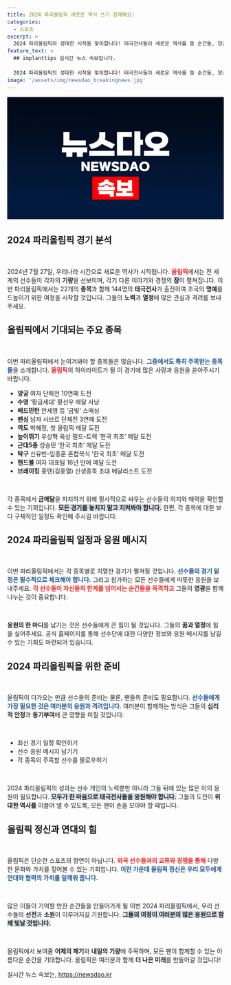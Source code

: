 ```yaml
---
title: 2024 파리올림픽 새로운 역사 쓰기 함께해요!
categories:
  - 스포츠
excerpt: >
  2024 파리올림픽의 성대한 시작을 맞이합니다! 태극전사들이 새로운 역사를 쓸 순간들, 양궁부터 배드민턴까지 놓치지 마세요. 메달을 향한 도전이 여러분을 기다립니다!
feature_text: >
  ## implanttips 실시간 뉴스 속보입니다.

  2024 파리올림픽의 성대한 시작을 맞이합니다! 태극전사들이 새로운 역사를 쓸 순간들, 양궁부터 배드민턴까지 놓치지 마세요. 메달을 향한 도전이 여러분을 기다립니다!
image: '/assets/img/newsdao_breakingnews.jpg'
---
```


<p><img src="/assets/img/newsdao_breakingnews.jpg" alt="implanttips 속보" /></p>

<h2 data-ke-size="size26">2024 파리올림픽 경기 분석</h2>

<p data-ke-size="size16">&nbsp;</p>

<p>2024년 7월 27일, 우리나라 시간으로 새로운 역사가 시작됩니다. <b><span style="color: #ee2323;">올림픽</span></b>에서는 전 세계의 선수들이 각자의 <strong>기량</strong>을 선보이며, 각기 다른 이야기와 경쟁의 <b><span style="background-color: #21538527;">장</span></b>이 펼쳐집니다. 이번 파리올림픽에서는 22개의 <strong>종목</strong>과 함께 144명의 <strong>태극전사</strong>가 출전하여 조국의 <strong>명예</strong>를 드높이기 위한 여정을 시작할 것입니다. 그들의 <strong>노력</strong>과 <strong>열정</strong>에 많은 관심과 격려를 보내 주세요.</p>

<h2 data-ke-size="size26">올림픽에서 기대되는 주요 종목</h2>

<p data-ke-size="size16">&nbsp;</p>

<p>이번 파리올림픽에서 눈여겨봐야 할 종목들은 많습니다. <b><span style="color: #1a5490;">그중에서도 특히 주목받는 종목들</span></b>을 소개합니다. <b><span style="color: #ee2323;">올림픽</span></b>의 하이라이트가 될 이 경기에 많은 사랑과 응원을 쏟아주시기 바랍니다.</p>

<ul>
<li><b>양궁</b> 여자 단체전 10연패 도전</li>
<li><b>수영</b> ‘황금세대’ 황선우 메달 사냥</li>
<li><b>배드민턴</b> 안세영 등 ‘금빛’ 스매싱</li>
<li><b>펜싱</b> 남자 사브르 단체전 3연패 도전</li>
<li><b>역도</b> 박혜정, 첫 올림픽 메달 도전</li>
<li><b>높이뛰기</b> 우상혁 육상 필드-트랙 ‘한국 최초’ 메달 도전</li>
<li><b>근대5종</b> 성승민 ‘한국 최초’ 메달 도전</li>
<li><b>탁구</b> 신유빈-임종훈 혼합복식 ‘한국 최초’ 메달 도전</li>
<li><b>핸드볼</b> 여자 대표팀 16년 만에 메달 도전</li>
<li><b>브레이킹</b> 홍텐(김홍열) 신생종목 초대 메달리스트 도전</li>
</ul>

<p data-ke-size="size16">&nbsp;</p>

<p>각 종목에서 <strong>금메달</strong>을 차지하기 위해 필사적으로 싸우는 선수들의 의지와 매력을 확인할 수 있는 기회입니다. <b><span style="background-color: #21538527;">모든 경기를 놓치지 말고 지켜봐야 합니다.</span></b> 한편, 각 종목에 대한 보다 구체적인 일정도 확인해 주시길 바랍니다.</p>

<h2 data-ke-size="size26">2024 파리올림픽 일정과 응원 메시지</h2>

<p data-ke-size="size16">&nbsp;</p>

<p>이번 파리올림픽에서는 각 종목별로 치열한 경기가 펼쳐질 것입니다. <b><span style="color: #1a5490;">선수들의 경기 일정은 필수적으로 체크해야 합니다.</span></b> 그리고 참가하는 모든 선수들에게 따뜻한 응원을 보내주세요. <b><span style="color: #ee2323;">각 선수들이 자신들의 한계를 넘어서는 순간들을 목격하고</span></b> 그들의 <strong>영광</strong>을 함께 나누는 것이 중요합니다.</p>

<p data-ke-size="size16">&nbsp;</p>

<p><strong>응원의 한 마디</strong>를 남기는 것은 선수들에게 큰 힘이 될 것입니다. 그들의 <strong>꿈과 열정</strong>에 힘을 실어주세요. 공식 홈페이지를 통해 선수단에 대한 다양한 정보와 응원 메시지를 남길 수 있는 기회도 마련되어 있습니다.</p>

<h2 data-ke-size="size26">2024 파리올림픽을 위한 준비</h2>

<p data-ke-size="size16">&nbsp;</p>

<p>올림픽이 다가오는 만큼 선수들의 준비는 물론, 팬들의 준비도 필요합니다. <b><span style="color: #1a5490;">선수들에게 가장 필요한 것은 여러분의 응원과 격려입니다.</span></b> 여러분이 함께하는 방식은 그들의 <strong>심리적 안정</strong>과 <strong>동기부여</strong>에 큰 영향을 미칠 것입니다. </p>

<p data-ke-size="size16">&nbsp;</p>

<ul>
<li>최신 경기 일정 확인하기</li>
<li>선수 응원 메시지 남기기</li>
<li>각 종목의 주목할 선수를 팔로우하기</li>
</ul>

<p data-ke-size="size16">&nbsp;</p>

<p>2024 파리올림픽의 성과는 선수 개인의 노력뿐만 아니라 그들 뒤에 있는 많은 이의 응원이 필요합니다. <b><span style="background-color: #21538527;">모두가 한 마음으로 태극전사들을 응원해야 합니다.</span></b> 그들의 도전이 <strong>위대한 역사를</strong> 이끌어 낼 수 있도록, 모든 팬이 손을 모아야 할 때입니다.</p>

<h2 data-ke-size="size26">올림픽 정신과 연대의 힘</h2>

<p data-ke-size="size16">&nbsp;</p>

<p>올림픽은 단순한 스포츠의 향연이 아닙니다. <b><span style="color: #ee2323;">외국 선수들과의 교류와 경쟁을 통해</span></b> 다양한 문화와 가치를 짚어볼 수 있는 기회입니다. <b><span style="color: #1a5490;">이런 가운데 올림픽 정신은 우리 모두에게 연대와 협력의 가치를 일깨워 줍니다.</span></b> </p>

<p data-ke-size="size16">&nbsp;</p>

<p>많은 이들이 기억할 만한 순간들을 만들어가게 될 이번 2024 파리올림픽에서, 우리 선수들의 <strong>선전</strong>과 <strong>소원</strong>이 이루어지길 기원합니다. <b><span style="background-color: #21538527;">그들의 여정이 여러분의 많은 응원으로 함께 빛날 것입니다.</span></b></p>

<p data-ke-size="size16">&nbsp;</p>

<p>올림픽에서 보여줄 <strong>어제의 패기</strong>와 <strong>내일의 기량</strong>에 주목하며, 모든 팬이 함께할 수 있는 아름다운 순간을 기대합니다. 올림픽은 여러분과 함께 <strong>더 나은 미래</strong>를 만들어갈 것입니다!</p>
실시간 뉴스 속보는, <a href="https://newsdao.kr" rel="dofollow">https://newsdao.kr</a>


